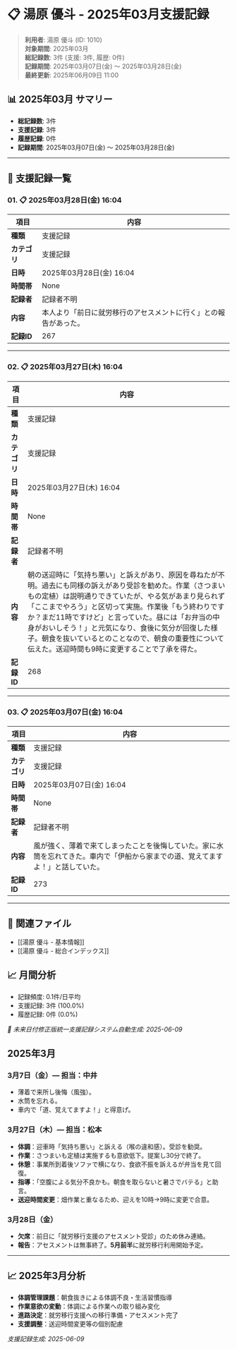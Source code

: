 # 📋 湯原 優斗 - 2025年03月支援記録

> **利用者**: 湯原 優斗 (ID: 1010)  
> **対象期間**: 2025年03月  
> **総記録数**: 3件 (支援: 3件, 履歴: 0件)  
> **記録期間**: 2025年03月07日(金) ～ 2025年03月28日(金)  
> **最終更新**: 2025年06月09日 11:00

## 📊 2025年03月 サマリー
- **総記録数**: 3件
- **支援記録**: 3件
- **履歴記録**: 0件
- **記録期間**: 2025年03月07日(金) ～ 2025年03月28日(金)

---

## 📝 支援記録一覧

### 01. 📋 2025年03月28日(金) 16:04

| 項目 | 内容 |
|------|------|
| **種類** | 支援記録 |
| **カテゴリ** | 支援記録 |
| **日時** | 2025年03月28日(金) 16:04 |
| **時間帯** | None |
| **記録者** | 記録者不明 |
| **内容** | 本人より「前日に就労移行のアセスメントに行く」との報告があった。 |
| **記録ID** | 267 |

---

### 02. 📋 2025年03月27日(木) 16:04

| 項目 | 内容 |
|------|------|
| **種類** | 支援記録 |
| **カテゴリ** | 支援記録 |
| **日時** | 2025年03月27日(木) 16:04 |
| **時間帯** | None |
| **記録者** | 記録者不明 |
| **内容** | 朝の送迎時に「気持ち悪い」と訴えがあり、原因を尋ねたが不明。過去にも同様の訴えがあり受診を勧めた。作業（さつまいもの定植）は説明通りできていたが、やる気があまり見られず「ここまでやろう」と区切って実施。作業後「もう終わりですか？まだ11時ですけど」と言っていた。昼には「お弁当の中身がおいしそう！」と元気になり、食後に気分が回復した様子。朝食を抜いているとのことなので、朝食の重要性について伝えた。送迎時間も9時に変更することで了承を得た。 |
| **記録ID** | 268 |

---

### 03. 📋 2025年03月07日(金) 16:04

| 項目 | 内容 |
|------|------|
| **種類** | 支援記録 |
| **カテゴリ** | 支援記録 |
| **日時** | 2025年03月07日(金) 16:04 |
| **時間帯** | None |
| **記録者** | 記録者不明 |
| **内容** | 風が強く、薄着で来てしまったことを後悔していた。家に水筒を忘れてきた。車内で「伊船から家までの道、覚えてますよ！」と話していた。 |
| **記録ID** | 273 |

---

## 🔗 関連ファイル
- [[湯原 優斗 - 基本情報]]
- [[湯原 優斗 - 総合インデックス]]

## 📈 月間分析
- 記録頻度: 0.1件/日平均
- 支援記録: 3件 (100.0%)
- 履歴記録: 0件 (0.0%)

*🔄 未来日付修正版統一支援記録システム自動生成: 2025-06-09*

## 2025年3月

### 3月7日（金）― 担当：中井
- 薄着で来所し後悔（風強）。
- 水筒を忘れる。
- 車内で「道、覚えてますよ！」と得意げ。

### 3月27日（木）― 担当：松本
- **体調**：迎車時「気持ち悪い」と訴える（喉の違和感）。受診を勧奨。
- **作業**：さつまいも定植は実施するも意欲低下。提案し30分で終了。
- **休憩**：事業所到着後ソファで横になり、食欲不振を訴えるが弁当を見て回復。
- **指導**：「空腹による気分不良かも。朝食を取らないと暑さでバテる」と助言。
- **送迎時間変更**：畑作業と重なるため、迎えを10時→9時に変更で合意。

### 3月28日（金）
- **欠席**：前日に「就労移行支援のアセスメント受診」のため休み連絡。
- **報告**：アセスメントは無事終了。**5月前半**に就労移行利用開始予定。

---

## 📈 2025年3月分析
- **体調管理課題**：朝食抜きによる体調不良・生活習慣指導
- **作業意欲の変動**：体調による作業への取り組み変化
- **進路決定**：就労移行支援への移行準備・アセスメント完了
- **支援調整**：送迎時間変更等の個別配慮

*支援記録生成: 2025-06-09*